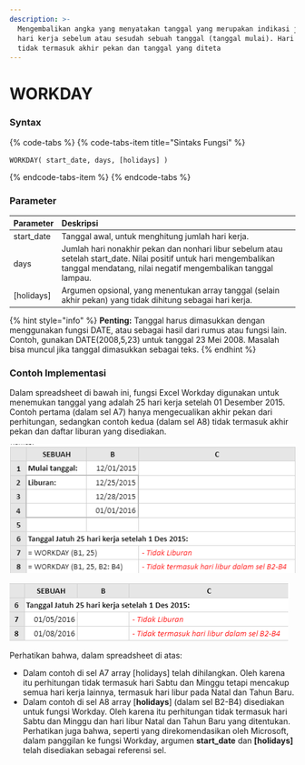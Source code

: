```yaml
---
description: >-
  Mengembalikan angka yang menyatakan tanggal yang merupakan indikasi jumlah
  hari kerja sebelum atau sesudah sebuah tanggal (tanggal mulai). Hari kerja
  tidak termasuk akhir pekan dan tanggal yang diteta
---
```


# WORKDAY

### Syntax

{% code-tabs %}
{% code-tabs-item title="Sintaks Fungsi" %}
```text
WORKDAY( start_date, days, [holidays] )
```
{% endcode-tabs-item %}
{% endcode-tabs %}

### Parameter

| Parameter | Deskripsi |
| :--- | :--- |
| start\_date | Tanggal awal, untuk menghitung jumlah hari kerja. |
| days | Jumlah hari nonakhir pekan dan nonhari libur sebelum atau setelah start\_date. Nilai positif untuk hari mengembalikan tanggal mendatang, nilai negatif mengembalikan tanggal lampau. |
| \[holidays\] | Argumen opsional, yang menentukan array tanggal \(selain akhir pekan\) yang tidak dihitung sebagai hari kerja. |

{% hint style="info" %}
 **Penting:** Tanggal harus dimasukkan dengan menggunakan fungsi DATE, atau sebagai hasil dari rumus atau fungsi lain. Contoh, gunakan DATE\(2008,5,23\) untuk tanggal 23 Mei 2008. Masalah bisa muncul jika tanggal dimasukkan sebagai teks.
{% endhint %}

### Contoh Implementasi

Dalam spreadsheet di bawah ini, fungsi Excel Workday digunakan untuk menemukan tanggal yang adalah 25 hari kerja setelah 01 Desember 2015. Contoh pertama \(dalam sel A7\) hanya mengecualikan akhir pekan dari perhitungan, sedangkan contoh kedua \(dalam sel A8\) tidak termasuk akhir pekan dan daftar liburan yang disediakan.

![Rumus](../.gitbook/assets/screenshot-218.png)

![Hasil](../.gitbook/assets/screenshot-217.png)

Perhatikan bahwa, dalam spreadsheet di atas:

* Dalam contoh di sel A7 array \[holidays\] telah dihilangkan. Oleh karena itu perhitungan tidak termasuk hari Sabtu dan Minggu tetapi mencakup semua hari kerja lainnya, termasuk hari libur pada Natal dan Tahun Baru.
* Dalam contoh di sel A8 array \[**holidays**\] \(dalam sel B2-B4\) disediakan untuk fungsi Workday. Oleh karena itu perhitungan tidak termasuk hari Sabtu dan Minggu dan hari libur Natal dan Tahun Baru yang ditentukan.  Perhatikan juga bahwa, seperti yang direkomendasikan oleh Microsoft, dalam panggilan ke fungsi Workday, argumen **start\_date** dan **\[holidays\]** telah disediakan sebagai referensi sel.



